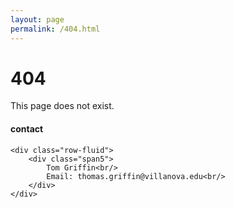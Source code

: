 ```yaml
---
layout: page
permalink: /404.html
---
```


# 404

This page does not exist.

<div class="container">
<h4><a name="contact"></a>contact</h4>

    <div class="row-fluid">
        <div class="span5">
            Tom Griffin<br/>
            Email: thomas.griffin@villanova.edu<br/>
        </div>
    </div>
</div>
